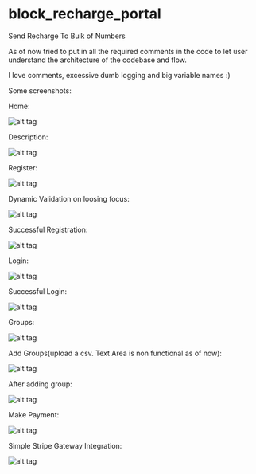 block_recharge_portal
=====================

Send Recharge To Bulk of Numbers

As of now tried to put in all the required comments in the code to let user understand the architecture of the codebase
and flow.


I love comments, excessive dumb logging and big variable names :)

Some screenshots:



Home:


![alt tag](https://dl.dropboxusercontent.com/u/54579287/bulkrechargeportal/1.png)

Description:


![alt tag](https://dl.dropboxusercontent.com/u/54579287/bulkrechargeportal/2.png)

Register:


![alt tag](https://dl.dropboxusercontent.com/u/54579287/bulkrechargeportal/3.png)

Dynamic Validation on loosing focus:


![alt tag](https://dl.dropboxusercontent.com/u/54579287/bulkrechargeportal/4.png)

Successful Registration:


![alt tag](https://dl.dropboxusercontent.com/u/54579287/bulkrechargeportal/5.png)

Login:


![alt tag](https://dl.dropboxusercontent.com/u/54579287/bulkrechargeportal/6.png)

Successful Login:


![alt tag](https://dl.dropboxusercontent.com/u/54579287/bulkrechargeportal/7.png)

Groups:


![alt tag](https://dl.dropboxusercontent.com/u/54579287/bulkrechargeportal/8.png)

Add Groups(upload a csv. Text Area is non functional as of now):


![alt tag](https://dl.dropboxusercontent.com/u/54579287/bulkrechargeportal/9.png)

After adding group:


![alt tag](https://dl.dropboxusercontent.com/u/54579287/bulkrechargeportal/10.png)

Make Payment:


![alt tag](https://dl.dropboxusercontent.com/u/54579287/bulkrechargeportal/11.png)

Simple Stripe Gateway Integration:


![alt tag](https://dl.dropboxusercontent.com/u/54579287/bulkrechargeportal/12.png)
